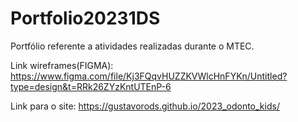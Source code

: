# Portfolio20231DS

Portfólio referente a atividades realizadas durante o MTEC.

Link wireframes(FIGMA): https://www.figma.com/file/Kj3FQqvHUZZKVWlcHnFYKn/Untitled?type=design&t=RRk26ZYzKntUTEnP-6

Link para o site: https://gustavorods.github.io/2023_odonto_kids/

 
 
